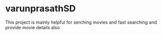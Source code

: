 # varunprasathSD
This project is mainly helpful for serching movies and fast searching and provide movie details also
